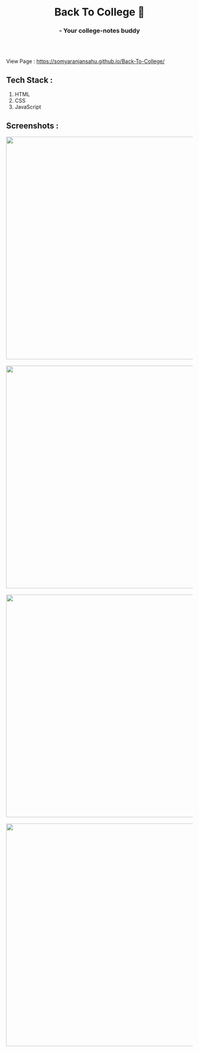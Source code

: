 <h1 align="center">Back To College 🎒</h1>
<h3 align="center"> - Your college-notes buddy</h3>

<br>
<br>

View Page : https://somyaranjansahu.github.io/Back-To-College/

<h2>Tech Stack :</h2>
<ol>
  <li>HTML</li>
  <li>CSS</li>
  <li>JavaScript</li>
</ol>

<h2>Screenshots :</h2>
<p align="center">
<img src="https://i.postimg.cc/B6qCkN9F/login.png" width="600px"/> 
<br>
<br>
<img src="https://i.postimg.cc/bJ3RhbpB/semesters.png" width="600px"/> 
<br>
<br>
<img src="https://i.postimg.cc/Pqb4S9ch/subjects.png" width="600px"/> 
<br>
<br>
<img src="https://i.postimg.cc/mrWjNBm8/Back-to-college.png" width="600px"/> 
</p>
